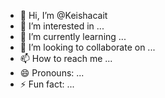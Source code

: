 - 👋 Hi, I’m @Keishacait
- 👀 I’m interested in ...
- 🌱 I’m currently learning ...
- 💞️ I’m looking to collaborate on ...
- 📫 How to reach me ...
- 😄 Pronouns: ...
- ⚡ Fun fact: ...

<!---
Keishacait/Keishacait is a ✨ special ✨ repository because its `README.md` (this file) appears on your GitHub profile.
You can click the Preview link to take a look at your changes.
--->
##
#
<!DOCTYPE html>  
  
<html lang="en">  
  
<head>  
  
    <meta charset="UTF-8">  
  
    <meta http-equiv="X-UA-Compatible" content="IE=edge">  
  
    <meta name="viewport" content="width=device-width, initial-scale=1.0">  
  
    <title>Sample Webpage</title>  
  
    <style>  
  
        body {  
  
            font-family: Arial, sans-serif;  
  
            background-color: #e1b5d2
;  
  
            margin: 0;  
  
            padding: 20px;  
  
            color: #333;  
  
        }  
  
  
  
        header {  
  
            background-color: #4CAF50;  
  
            color: white;  
  
            padding: 10px 0;  
  
            text-align: center;  
  
        }  
  
